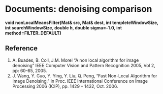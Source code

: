 Documents: denoising comparison
=================================


**void nonLocalMeansFilter(Mat& src, Mat& dest, int templeteWindowSize, int searchWindowSize, double h, double sigma=-1.0, int method=FILTER_DEFAULT)**

Reference
---------
1. A. Buades, B. Coll, J.M. Morel “A non local algorithm for image denoising” IEEE Computer Vision and Pattern Recognition 2005, Vol 2, pp: 60-65, 2005.  
2. J. Wang, Y. Guo, Y. Ying, Y. Liu, Q. Peng, “Fast Non-Local Algorithm for Image Denoising,” in Proc. IEEE International Conference on Image Processing 2006 (ICIP), pp. 1429 – 1432, Oct. 2006.  
